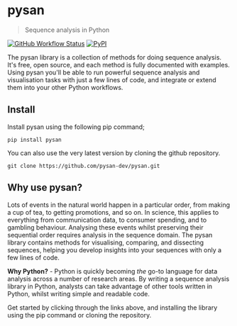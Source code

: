 # pysan
> Sequence analysis in Python



[![GitHub Workflow Status](https://img.shields.io/github/workflow/status/pysan-dev/pysan/CI?logo=github&style=flat-square&)](https://github.com/pysan-dev/pysan/actions)
[![PyPI](https://img.shields.io/pypi/v/pysan?style=flat-square&color=blue)](https://pypi.org/project/PySAN/)

The pysan library is a collection of methods for doing sequence analysis. It's free, open source, and each method is fully documented with examples.
Using pysan you'll be able to run powerful sequence analysis and visualisation tasks with just a few lines of code, and integrate or extend them into your other Python workflows.

## Install

Install pysan using the following pip command;

`pip install pysan`

You can also use the very latest version by cloning the github repository.

`git clone https://github.com/pysan-dev/pysan.git`

## Why use pysan?

Lots of events in the natural world happen in a particular order, from making a cup of tea, to getting promotions, and so on.
In science, this applies to everything from communication data, to consumer spending, and to gambling behaviour.
Analysing these events whilst preserving their sequential order requires analysis in the sequence domain.
The pysan library contains methods for visualising, comparing, and dissecting sequences, helping you develop insights into your sequences with only a few lines of code.

**Why Python?** - Python is quickly becoming *the* go-to language for data analysis across a number of research areas.
By writing a sequence analysis library in Python, analysts can take advantage of other tools written in Python, whilst writing simple and readable code.

Get started by clicking through the links above, and installing the library using the pip command or cloning the repository.

